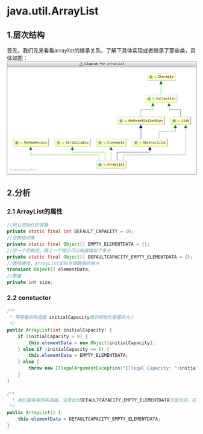 # java.util.ArrayList

## 1.层次结构

首先，我们先来看看arraylist的继承关系，了解下具体实现或者继承了那些类，具体如图：
![ArrayList的继承关系](/图片/jdk1.8源码系列/arraylist.png)

## 2.分析
### 2.1 ArrayList的属性

```java
//默认初始化的容量
private static final int DEFAULT_CAPACITY = 10;
//空数组对象
private static final Object[] EMPTY_ELEMENTDATA = {};
//另一个空数组，跟上一个相比可以知道增加了多少
private static final Object[] DEFAULTCAPACITY_EMPTY_ELEMENTDATA = {};
//数组缓存，arrayList实际存储数据的地方
transient Object[] elementData;
//数量
private int size;
```
### 2.2 constuctor

```java
/**
 * 带容量的构造器 initialCapacity指的初始化容量的大小
 */
public ArrayList(int initialCapacity) {
    if (initialCapacity > 0) {
        this.elementData = new Object[initialCapacity];
    } else if (initialCapacity == 0) {
        this.elementData = EMPTY_ELEMENTDATA;
    } else {
        throw new IllegalArgumentException("Illegal Capacity: "+initialCapacity);
    }
}

/**
  * 我们最常用的构造器，注意此时DEFAULTCAPACITY_EMPTY_ELEMENTDATA的值为空，在jdk8中，初始容量默认是0，而不是10
 */
public ArrayList() {
    this.elementData = DEFAULTCAPACITY_EMPTY_ELEMENTDATA;
}
```



